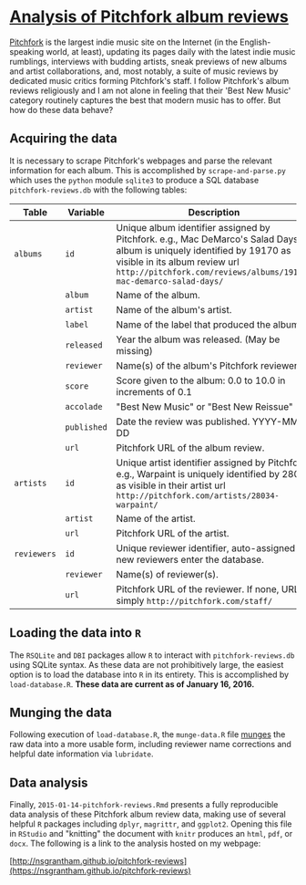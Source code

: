 # [Analysis of Pitchfork album reviews](http://nsgrantham.github.io/pitchfork-reviews)

[Pitchfork](http://pitchfork.com) is the largest indie music site on the Internet (in the English-speaking world, at least), updating its pages daily with the latest indie music rumblings, interviews with budding artists, sneak previews of new albums and artist collaborations, and, most notably, a suite of music reviews by dedicated music critics forming Pitchfork's staff. I follow Pitchfork's album reviews religiously and I am not alone in feeling that their 'Best New Music' category routinely captures the best that modern music has to offer. But how do these data behave?

## Acquiring the data

It is necessary to scrape Pitchfork's webpages and parse the relevant information for each album. This is accomplished by `scrape-and-parse.py` which uses the `python` module `sqlite3` to produce a SQL database `pitchfork-reviews.db` with the following tables:

Table|Variable|Description
-----|--------|-----------
`albums`|`id`|Unique album identifier assigned by Pitchfork. e.g., Mac DeMarco's Salad Days album is uniquely identified by 19170 as visible in its album review url `http://pitchfork.com/reviews/albums/19170-mac-demarco-salad-days/`
| |`album`|Name of the album.
| |`artist`|Name of the album's artist.
| |`label`|Name of the label that produced the album.
| |`released`|Year the album was released. (May be missing)
| |`reviewer`|Name(s) of the album's Pitchfork reviewer(s)
| |`score`|Score given to the album: 0.0 to 10.0 in increments of 0.1
| |`accolade`|"Best New Music" or "Best New Reissue"
| |`published`|Date the review was published. YYYY-MM-DD
| |`url`|Pitchfork URL of the album review.
`artists`|`id`|Unique artist identifier assigned by Pitchfork. e.g., Warpaint is uniquely identified by 28034 as visible in their artist url `http://pitchfork.com/artists/28034-warpaint/`
| |`artist`|Name of the artist.
| |`url`|Pitchfork URL of the artist.
`reviewers`|`id`|Unique reviewer identifier, auto-assigned as new reviewers enter the database.
| |`reviewer`|Name(s) of reviewer(s).
| |`url`|Pitchfork URL of the reviewer. If none, URL is simply `http://pitchfork.com/staff/`


## Loading the data into `R`

The `RSQLite` and `DBI` packages allow `R` to interact with `pitchfork-reviews.db` using SQLite syntax. As these data are not prohibitively large, the easiest option is to load the database into `R` in its entirety. This is accomplished by `load-database.R`. **These data are current as of January 16, 2016.**

## Munging the data
Following execution of `load-database.R`, the `munge-data.R` file [munges](http://en.wikipedia.org/wiki/Data_wrangling) the raw data into a more usable form, including reviewer name corrections and helpful date information via `lubridate`.

## Data analysis
Finally, `2015-01-14-pitchfork-reviews.Rmd` presents a fully reproducible data analysis of these Pitchfork album review data, making use of several helpful `R` packages including `dplyr`, `magrittr`, and `ggplot2`. Opening this file in `RStudio` and "knitting" the document with `knitr` produces an `html`, `pdf`, or `docx`. The following is a link to the analysis hosted on my webpage:

[http://nsgrantham.github.io/pitchfork-reviews](https://nsgrantham.github.io/pitchfork-reviews)
